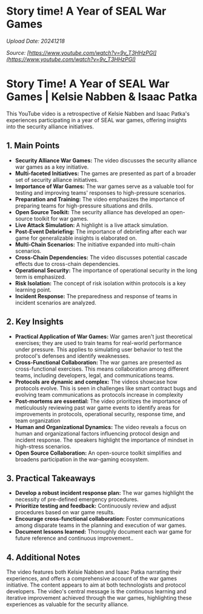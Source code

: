 # Story time! A Year of SEAL War Games

*Upload Date: 20241218*

*Source: [https://www.youtube.com/watch?v=9v_T3HHzPGI](https://www.youtube.com/watch?v=9v_T3HHzPGI)*

# Story Time! A Year of SEAL War Games | Kelsie Nabben & Isaac Patka

This YouTube video is a retrospective of Kelsie Nabben and Isaac Patka's experiences participating in a year of SEAL war games, offering insights into the security alliance initiatives.

## 1. Main Points

* **Security Alliance War Games:** The video discusses the security alliance war games as a key initiative.
* **Multi-faceted Initiatives:** The games are presented as part of a broader set of security alliance initiatives.
* **Importance of War Games:** The war games serve as a valuable tool for testing and improving teams' responses to high-pressure scenarios.
* **Preparation and Training:** The video emphasizes the importance of preparing teams for high-pressure situations and drills.
* **Open Source Toolkit:** The security alliance has developed an open-source toolkit for war games.
* **Live Attack Simulation:** A highlight is a live attack simulation.
* **Post-Event Debriefing:** The importance of debriefing after each war game for generalizable insights is elaborated on.
* **Multi-Chain Scenarios:** The initiative expanded into multi-chain scenarios.
* **Cross-Chain Dependencies:** The video discusses potential cascade effects due to cross-chain dependencies.
* **Operational Security:** The importance of operational security in the long term is emphasized.
* **Risk Isolation:** The concept of risk isolation within protocols is a key learning point.
* **Incident Response:** The preparedness and response of teams in incident scenarios are analyzed.

## 2. Key Insights

* **Practical Application of War Games:** War games aren't just theoretical exercises; they are used to train teams for real-world performance under pressure. This applies to simulating user behavior to test the protocol's defenses and identify weaknesses.
* **Cross-Functional Collaboration:** The war games are presented as cross-functional exercises. This means collaboration among different teams, including developers, legal, and communications teams.
* **Protocols are dynamic and complex:** The videos showcase how protocols evolve.  This is seen in challenges like smart contract bugs and evolving team communications as protocols increase in complexity
* **Post-mortems are essential:** The video prioritizes the importance of meticulously reviewing past war game events to identify areas for improvements in protocols, operational security, response time, and team organization
* **Human and Organizational Dynamics:** The video reveals a focus on human and organizational factors influencing protocol design and incident response. The speakers highlight the importance of mindset in high-stress scenarios.
* **Open Source Collaboration:** An open-source toolkit simplifies and broadens participation in the war-gaming ecosystem.

## 3. Practical Takeaways

* **Develop a robust incident response plan:** The war games highlight the necessity of pre-defined emergency procedures.
* **Prioritize testing and feedback:** Continuously review and adjust procedures based on war game results.
* **Encourage cross-functional collaboration:** Foster communications among disparate teams in the planning and execution of war games.
* **Document lessons learned:**  Thoroughly document each war game for future reference and continuous improvement..


## 4. Additional Notes

The video features both Kelsie Nabben and Isaac Patka narrating their experiences, and offers a comprehensive account of the war games initiative. The content appears to aim at both technologists and protocol developers. The video's central message is the continuous learning and iterative improvement achieved through the war games, highlighting these experiences as valuable for the security alliance.